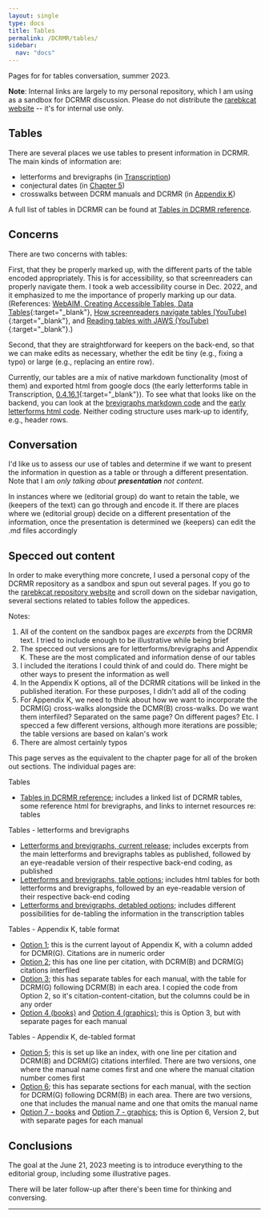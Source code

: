 ```yaml
---
layout: single
type: docs
title: Tables
permalink: /DCRMR/tables/
sidebar:
  nav: "docs"
---
```


Pages for for tables conversation, summer 2023.

**Note**: Internal links are largely to my personal repository, which I am using as a sandbox for DCRMR discussion. Please do not distribute the [rarebkcat website](https://rarebkcat.github.io/DCRMR/preface/) -- it's for internal use only. 

## Tables 

There are several places we use tables to present information in DCRMR. The main kinds of information are:
+ letterforms and brevigraphs (in [Transcription](/DCRMR/general-rules/Transcription/))
+ conjectural dates (in [Chapter 5](/DCRMR/ppdm/))  
+ crosswalks between DCRM manuals and DCRMR (in [Appendix K](/DCRMR/tables/Appendix-k/))

A full list of tables in DCRMR can be found at [Tables in DCRMR reference](/DCRMR/tables/Appendix-t-table-reference/).

## Concerns

There are two concerns with tables:

First, that they be properly marked up, with the different parts of the table encoded appropriately. This is for accessibility, so that screenreaders can properly navigate them. I took a web accessibility course in Dec. 2022, and it emphasized to me the importance of properly marking up our data. (References: [WebAIM, Creating Accessible Tables, Data Tables](https://webaim.org/techniques/tables/data){:target="_blank"}, [How screenreaders navigate tables (YouTube)](https://www.youtube.com/watch?v=X1KR4u94cho){:target="_blank"}, and [Reading tables with JAWS (YouTube)](https://www.youtube.com/watch?v=xydbnhUdczs){:target="_blank"}.)

Second, that they are straightforward for keepers on the back-end, so that we can make edits as necessary, whether the edit be tiny (e.g., fixing a typo) or large (e.g., replacing an entire row). 

Currently, our tables are a mix of native markdown functionality (most of them) and exported html from google docs (the early letterforms table in Transcription, [0.4.16.1](https://dcrmr-development.github.io/DCRMR/general-rules/Transcription/#0.4.16.1){:target="_blank"}). To see what that looks like on the backend, you can look at the [brevigraphs markdown code](/DCRMR/tables/Letterforms-and-brevigraphs-current-release/#brevigraphs-code-excerpt-transcription-04161) and the [early letterforms html code](/DCRMR/tables/Letterforms-and-brevigraphs-current-release/#early-letterforms-code-transcription-04151). Neither coding structure uses mark-up to identify, e.g., header rows.

## Conversation

I'd like us to assess our use of tables and determine if we want to present the information in question as a table or through a different presentation.  Note that I am *only talking about **presentation** not content*. 

In instances where we (editorial group) do want to retain the table, we (keepers of the text) can go through and encode it. If there are places where we (editorial group) decide on a different presentation of the information, once the presentation is determined we (keepers) can edit the .md files accordingly

## Specced out content

In order to make everything more concrete, I used a personal copy of the DCRMR repository as a sandbox and spun out several pages. If you go to the [rarebkcat repository website](/DCRMR/preface/) and scroll down on the sidebar navigation, several sections related to tables follow the appedices.

Notes:  
1. All of the content on the sandbox pages are *excerpts* from the DCRMR text. I tried to include enough to be illustrative while being brief 
2. The specced out versions are for letterforms/brevigraphs and Appendix K. These are the most complicated and information dense of our tables
3. I included the iterations I could think of and could do. There might be other ways to present the information as well
4. In the Appendix K options, all of the DCRMR citations will be linked in the published iteration. For these purposes, I didn't add all of the coding  
5. For Appendix K, we need to think about how we want to incorporate the DCRM(G) cross-walks alongside the DCMR(B) cross-walks. Do we want them interfiled? Separated on the same page? On different pages? Etc. I specced a few different versions, although more iterations are possible; the table versions are based on kalan's work
6. There are almost certainly typos

This page serves as the equivalent to the chapter page for all of the broken out sections. The individual pages are:

Tables
* [Tables in DCRMR reference](/DCRMR/tables/Appendix-t-table-reference/); includes a linked list of DCRMR tables, some reference html for brevigraphs, and links to internet resources re: tables

Tables - letterforms and brevigraphs
* [Letterforms and brevigraphs, current release](/DCRMR/tables/Letterforms-and-brevigraphs-current-release/); includes excerpts from the main letterforms and brevigraphs tables as published, followed by an eye-readable version of their respective back-end coding, as published
* [Letterforms and brevigraphs, table options](/DCRMR/tables/Letterforms-and-brevigraphs-table-options/); includes html tables for both letterforms and brevigraphs, followed by an eye-readable version of their respective back-end coding
* [Letterforms and brevigraphs, detabled options](/DCRMR/tables/Letterforms-and-brevigraphs-detabled-options/); includes different possibilities for de-tabling the information in the transcription tables

Tables - Appendix K, table format
* [Option 1](/DCRMR/tables/Appendix-k-option-1/); this is the current layout of Appendix K, with a column added for DCMR(G). Citations are in numeric order
* [Option 2](/DCRMR/tables/Appendix-k-option-2/); this has one line per citation, with DCRM(B) and DCRM(G) citations interfiled 
* [Option 3](/DCRMR/tables/Appendix-k-option-3/); this has separate tables for each manual, with the table for DCRM(G) following DCRM(B) in each area. I copied the code from Option 2, so it's citation-content-citation, but the columns could be in any order
* [Option 4 (books)](/DCRMR/tables/Appendix-k-option-4-books/) and [Option 4 (graphics)](/DCRMR/tables/Appendix-k-option-4-graphics/); this is Option 3, but with separate pages for each manual

Tables - Appendix K, de-tabled format
* [Option 5](/DCRMR/tables/Appendix-k-option-5/); this is set up like an index, with one line per citation and DCRM(B) and DCRM(G) citations interfiled. There are two versions, one where the manual name comes first and one where the manual citation number comes first
* [Option 6](/DCRMR/tables/Appendix-k-option-6/); this has separate sections for each manual, with the section for DCRM(G) following DCRM(B) in each area. There are two versions, one that includes the manual name and one that omits the manual name
* [Option 7 - books](/DCRMR/tables/Appendix-k-option-7-books/) and [Option 7 - graphics](/DCRMR/tables/Appendix-k-option-7-graphics/); this is Option 6, Version 2, but with separate pages for each manual

## Conclusions

The goal at the June 21, 2023 meeting is to introduce everything to the editorial group, including some illustrative pages. 

There will be later follow-up after there's been time for thinking and conversing. 


---
